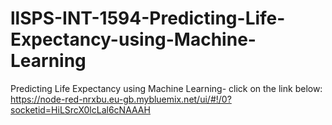# llSPS-INT-1594-Predicting-Life-Expectancy-using-Machine-Learning
Predicting Life Expectancy using Machine Learning- click on the link below:
https://node-red-nrxbu.eu-gb.mybluemix.net/ui/#!/0?socketid=HiLSrcX0lcLal6cNAAAH
